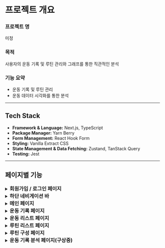 # 프로젝트 개요

### 프로젝트 명

미정

### 목적

사용자의 운동 기록 및 루틴 관리와 그래프를 통한 직관적인 분석

### 기능 요약

- 운동 기록 및 루틴 관리
- 운동 데이터 시각화를 통한 분석

---
## Tech Stack

- **Framework & Language:** Next.js, TypeScript
- **Package Manager:** Yarn Berry
- **Form Management:** React Hook Form
- **Styling:** Vanilla Extract CSS
- **State Management & Data Fetching:** Zustand, TanStack Query
- **Testing:** Jest

---
## 페이지별 기능

<details>
<summary><h3 style="display: inline;">회원가입 / 로그인 페이지</h3></summary>

OAuth를 활용하여 소셜 로그인만 제공

</details>
<details>
<summary><h3 style="display: inline;">하단 네비게이션 바</h3></summary>

- 메인페이지
  - 메인페이지로 이동
- 루틴
  - 루틴 리스트 페이지로 이동
- 분석
  - 운동 기록 분석 페이지로 이동
</details>

<details>
<summary><h3 style="display: inline;">메인 페이지</h3></summary>

**오늘의 운동**

- 오늘 계획된 운동이 있을 경우 **계획된 운동 시작하기** 버튼 표시
- 계획된 운동이 없을 경우 **계획하기** 버튼 표시
- 두 버튼 모두 클릭 시 **운동 기록 페이지**로 이동

**운동 캘린더**

- 한 달 동안의 운동 계획을 캘린더에 시각적으로 표시
- 특정 날짜를 선택하면 해당 날짜에 운동 계획을 생성하거나 수정 가능.
- 운동 계획 생성 또는 수정시 해당 날짜의 운동 기록 페이지로 이동
</details>

<details>
<summary><h3 style="display: inline;">운동 기록 페이지</h3></summary>

**루틴 불러오기**

- 미리 기록된 루틴 목록을 불러올 수 있는 기능
- 선택한 루틴의 운동 목록이 현재 운동 기록 페이지에 자동으로 채워짐

**운동 추가하기**

- **운동 추가하기** 버튼 클릭 시 **운동 리스트 페이지**로 이동
- 선택한 운동이 운동 기록 페이지에 추가됨

**RPE 및 세트타입 설정**

- 추가된 운동의 앞부분 (몇세트째인지) 을 누르면 바텀시트(또는 새 페이지)가 표시되며 세트타입과 RPE를 지정할 수 있음

**세트 추가 및 세트 삭제**

- **세트 추가**
  - 새로운 세트를 추가할 수 있음
- **세트 삭제**
  - 기존 세트를 삭제할 수 있음

**운동 종목에 메뉴**

운동종목 우측상단의 버튼을 클릭시 바텀시트(또는 새 페이지) 표시

- **운동 교체**
  - 운동 리스트 페이지로 이동
- **무게단위 변경**
  - kg ↔ lbs 전환
- **운동 삭제**
  - 선택한 운동을 삭제

**운동 순서 변경**

- 상단의 **운동 교체 아이콘** 클릭 시 **바텀시트 또는 새 페이지** 표시
- **Drag & Drop**으로 운동 순서를 변경한 후 확인 버튼 클릭 시 운동 기록 페이지에 반영

**운동시작**

운동 시작 버튼 클릭 시 운동시간 측정 시작

**운동 완료**

운동 완료 버튼 클릭 시 운동시간 측정 종료

**루틴으로 저장**

- 현재 운동 기록 페이지 항목을 루틴으로 저장

**세트 완료**

- 해당 세트가 완료되었음을 체크하는 기능
- 세트 완료를 체크하는 시점에서 운동 시작이 안되어있다면 운동 시작 및 운동시간 측정 시작

**선택한 운동의 최근 기록(구상중)**

- 선택한 운동 종목의 **최근 진행 상황**을 확인할 수 있는 기능
- 해당 운동의 **최근 중량**, **횟수**, **세트 수** 등 주요 데이터를 표시하여 사용자가 참고할 수 있도록 제공
- 과거 기록을 바탕으로 현재 운동 계획을 조정하거나 목표 설정에 활용 가능
</details>

<details>
<summary><h3 style="display: inline;">운동 리스트 페이지</h3></summary>

**카테고리 필터**

- 운동을 다음 카테고리별로 필터링하여 표시
  - **전체**, **북마크**, **하체**, **가슴**, **등**, **어깨**, **팔**, **코어**

**정렬 기능**

- 운동 목록을 **빈도순**으로 기본 정렬.
- **가나다순 정렬**로 변경 가능

**검색기능**

- 운동 이름으로 원하는 운동을 검색할 수 있는 기능

**커스텀 운동 등록**

- 리스트에 없는 운동 추가 기능
- 아래 정보를 입력하여 사용자만의 새로운 운동을 등록 가능
  - 운동 이름
  - 카테고리
  - 이미지

**선택한 운동 추가**

- 선택한 운동들을 운동 기록 페이지에 추가

**운동 북마크**

- 자주 사용하는 운동을 북마크 할 수 있는 기능
- 북마크한 운동은 북마크 카테고리에서 한 번에 확인 가능
</details>

<details>
<summary><h3 style="display: inline;">루틴 리스트 페이지</h3></summary>

- 추가된 루틴 목록을 조회
- 루틴 수정 및 삭제

</details>

<details>
<summary><h3 style="display: inline;">루틴 구성 페이지</h3></summary>

- **운동 기록 페이지와 유사한 레이아웃**을 가지며, **운동 시작**, **운동 종료**, **세트 종료** 기능은 제공되지 않음
- **루틴 이름 입력란**이 추가되어 사용자가 루틴 이름을 설정 가능
- **루틴 저장하기** 버튼 클릭 시 루틴이 저장되고 **루틴 리스트 페이지**로 이동
</details>

<details>
<summary><h3 style="display: inline;">운동 기록 분석 페이지(구상중)</h3></summary>

- 사용자의 운동 기록 데이터를 분석하고, 그래프로 시각화

</details>

